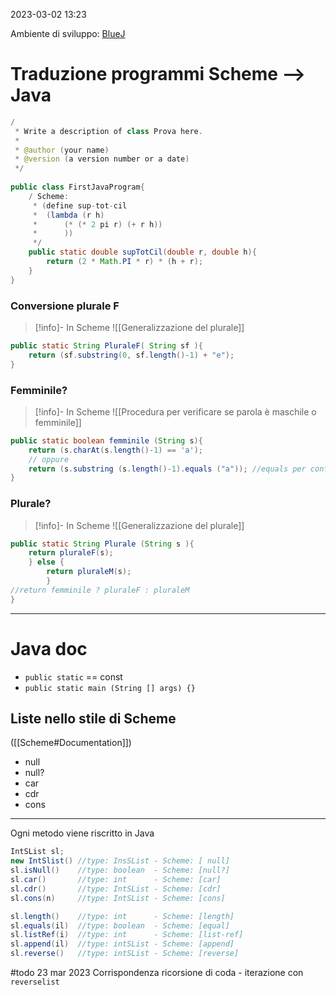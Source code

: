 2023-03-02 13:23

Ambiente di sviluppo: [BlueJ]([https://www.bluej.org](https://www.bluej.org/))

# Traduzione programmi Scheme --> Java

```java
/
 * Write a description of class Prova here.
 *
 * @author (your name)
 * @version (a version number or a date)
 */
 
public class FirstJavaProgram{
    / Scheme:
     * (define sup-tot-cil
     *  (lambda (r h)
     *      (* (* 2 pi r) (+ r h))
     *      ))
     */
    public static double supTotCil(double r, double h){
        return (2 * Math.PI * r) * (h + r);
    }
}
```

### Conversione plurale F
>[!info]- In Scheme
> ![[Generalizzazione del plurale]]


```java
public static String PluraleF( String sf ){
	return (sf.substring(0, sf.length()-1) + "e");
}
```


### Femminile? 

>[!info]- In Scheme
>![[Procedura per verificare se parola è maschile o femminile]]

```java
public static boolean femminile (String s){
	return (s.charAt(s.length()-1) == 'a');
	// oppure
	return (s.substring (s.length()-1).equals ("a")); //equals per confrontare il contenuto delle stringhe 
}

```


### Plurale? 

>[!info]- In Scheme
>![[Generalizzazione del plurale]]

```java
public static String Plurale (String s ){
	return pluraleF(s);
	} else {
		return pluraleM(s);
		}
//return femminile ? pluraleF : pluraleM
}

```

---

# Java doc
- `public static` == const 
-  `public static main (String [] args) {}`
## Liste nello stile di Scheme 
([[Scheme#Documentation]])
- null
- null? 
- car 
- cdr
- cons
---

Ogni metodo viene riscritto in Java
```Java
IntSList sl;
new IntSlist() //type: InsSList - Scheme: [ null]
sl.isNull()    //type: boolean  - Scheme: [null?]
sl.car()       //type: int      - Scheme: [car]
sl.cdr()       //type: IntSList - Scheme: [cdr]
sl.cons(n)     //type: IntSList - Scheme: [cons]

sl.length()    //type: int      - Scheme: [length]
sl.equals(il)  //type: boolean  - Scheme: [equal]
sl.listRef(i)  //type: int      - Scheme: [list-ref]
sl.append(il)  //type: intSList - Scheme: [append]
sl.reverse()   //type: intSList - Scheme: [reverse]
```

#todo 
23 mar 2023
Corrispondenza ricorsione di coda - iterazione con `reverselist`